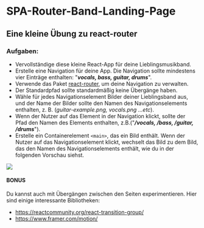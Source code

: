 # SPA-Router-Band-Landing-Page

## Eine kleine Übung zu react-router

### Aufgaben:
- Vervollständige diese kleine React-App für deine Lieblingsmusikband.
- Erstelle eine Navigation für deine App. Die Navigation sollte mindestens vier Einträge enthalten: "__*vocals, bass, guitar, drums*__".
- Verwende das Paket [react-router](https://reactrouter.com/), um deine Navigation zu verwalten.
- Der Standardpfad sollte standardmäßig keine Übergänge haben.
- Wähle für jedes Navigationselement Bilder deiner Lieblingsband aus, und der Name der Bilder sollte den Namen des Navigationselements enthalten, z. B. (*guitar-example.png, vocals.png ...etc*).
- Wenn der Nutzer auf das Element in der Navigation klickt, sollte der Pfad den Namen des Elements enthalten, z.B.("__*/vocals, /bass, /guitar, /drums*__").
- Erstelle ein Containerelement `<main>`, das ein Bild enthält. Wenn der Nutzer auf das Navigationselement klickt, wechselt das Bild zu dem Bild, das den Namen des Navigationselements enthält, wie du in der folgenden Vorschau siehst.

![](autograding.gif)

#### BONUS

Du kannst auch mit Übergängen zwischen den Seiten experimentieren. Hier sind einige interessante Bibliotheken:

- https://reactcommunity.org/react-transition-group/
- https://www.framer.com/motion/
